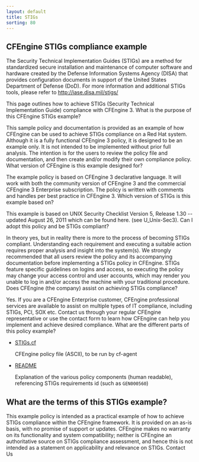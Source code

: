 ```yaml
---
layout: default
title: STIGs
sorting: 80
---
```


## CFEngine STIGs compliance example

The Security Technical Implementation Guides (STIGs) are a method for
standardized secure installation and maintenance of computer software and
hardware created by the Defense Information Systems Agency (DISA) that provides
configuration documents in support of the United States Department of Defense
(DoD). For more information and additional STIGs tools, please refer to
http://iase.disa.mil/stigs/

This page outlines how to achieve STIGs (Security Technical Implementation
Guide) compliance with CFEngine 3. What is the purpose of this CFEngine STIGs
example?

This sample policy and documentation is provided as an example of how CFEngine
can be used to achieve STIGs compliance on a Red Hat system. Although it is a
fully functional CFEngine 3 policy, it is designed to be an example only. It is
not intended to be implemented without prior full analysis. The intention is for
the users to review the policy file and documentation, and then create and/or
modify their own compliance policy. What version of CFEngine is this example
designed for?

The example policy is based on CFEngine 3 declarative language. It will work
with both the community version of CFEngine 3 and the commercial CFEngine 3
Enterprise subscription. The policy is written with comments and handles per
best practice in CFEngine 3. Which version of STIGs is this example based on?

This example is based on UNIX Security Checklist Version 5, Release 1.30 --
updated August 26, 2011 which can be found here. (see U_Unix-Sec3). Can I adopt
this policy and be STIGs compliant?

In theory yes, but in reality there is more to the process of becoming STIGs
compliant. Understanding each requirement and executing a suitable action
requires proper analysis and insight into the system(s). We strongly recommended
that all users review the policy and its accompanying documentation before
implementing a STIGs policy in CFEngine. STIGs feature specific guidelines on
logins and access, so executing the policy may change your access control and
user accounts, which may render you unable to log in and/or access the machine
with your traditional procedure. Does CFEngine (the company) assist on achieving
STIGs compliance?

Yes. If you are a CFEngine Enterprise customer, CFEngine professional services
are available to assist on multiple types of IT compliance, including STIGs,
PCI, SOX etc. Contact us through your regular CFEngine representative or use the
contact form to learn how CFEngine can help you implement and achieve desired
compliance. What are the different parts of this policy example?

- [STIGs.cf](./STIGs.cf)

  CFEngine policy file (ASCII), to be run by cf-agent

- [README](./STIGs_readme.txt)

  Explanation of the various policy components (human readable), referencing
  STIGs requirements id (such as `GEN000560`)

## What are the terms of this STIGs example?

This example policy is intended as a practical example of how to achieve STIGs
compliance within the CFEngine framework. It is provided on an as-is basis, with
no promise of support or updates. CFEngine makes no warranty on its
functionality and system compatibility; neither is CFEngine an authoritative
source on STIGs compliance assessment, and hence this is not intended as a
statement on applicability and relevance on STIGs. Contact Us
